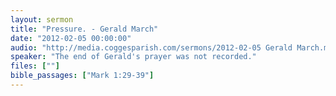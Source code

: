 ```yaml
---
layout: sermon
title: "Pressure. - Gerald March"
date: "2012-02-05 00:00:00"
audio: "http://media.coggesparish.com/sermons/2012-02-05 Gerald March.mp3"
speaker: "The end of Gerald's prayer was not recorded."
files: [""]
bible_passages: ["Mark 1:29-39"]
---
```

